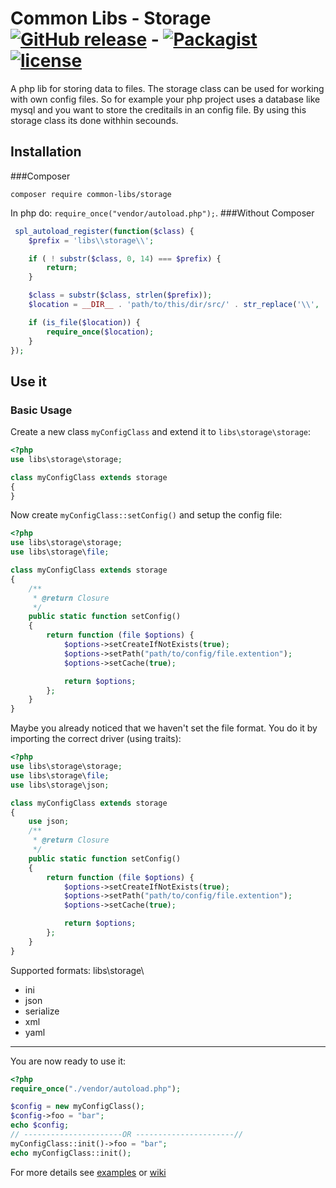 # Common Libs - Storage  [![GitHub release](https://img.shields.io/github/release/common-libs/storage.svg?maxAge=2592001&style=flat-square)](https://github.com/common-libs/storage) -  [![Packagist](https://img.shields.io/packagist/dt/common-libs/storage.svg?maxAge=2592001&style=flat-square)](https://packagist.org/packages/common-libs/storage) [![license](https://img.shields.io/github/license/common-libs/storage.svg?maxAge=2592000&style=flat-square)](https://github.com/common-libs/storage)

A php lib for storing data to files. The storage class can be used for working with own config files. So for example your php project uses a database like mysql and you want to store the creditails in an config file. By using this storage class its done withhin secounds.


## Installation

###Composer

`composer require common-libs/storage`

In php do: ```require_once("vendor/autoload.php");```.
###Without Composer

```php
 spl_autoload_register(function($class) {
    $prefix = 'libs\\storage\\';

    if ( ! substr($class, 0, 14) === $prefix) {
        return;
    }

    $class = substr($class, strlen($prefix));
    $location = __DIR__ . 'path/to/this/dir/src/' . str_replace('\\', '/', $class) . '.php';

    if (is_file($location)) {
        require_once($location);
    }
});
```

## Use it


### Basic Usage

Create a new class `myConfigClass` and extend it to `libs\storage\storage`:
```php
<?php
use libs\storage\storage;

class myConfigClass extends storage
{
}
```
Now create `myConfigClass::setConfig()` and setup the config file:
```php
<?php
use libs\storage\storage;
use libs\storage\file;

class myConfigClass extends storage
{
	/**
	 * @return Closure
	 */
	public static function setConfig()
	{
		return function (file $options) {
			$options->setCreateIfNotExists(true);
			$options->setPath("path/to/config/file.extention");
			$options->setCache(true);

			return $options;
		};
	}
}
```
Maybe you already noticed that we haven't set the file format. You do it by importing the correct driver (using traits):
```php
<?php
use libs\storage\storage;
use libs\storage\file;
use libs\storage\json;

class myConfigClass extends storage
{
	use json;
	/**
	 * @return Closure
	 */
	public static function setConfig()
	{
		return function (file $options) {
			$options->setCreateIfNotExists(true);
			$options->setPath("path/to/config/file.extention");
			$options->setCache(true);

			return $options;
		};
	}
}
```
Supported formats: 
libs\storage\

 - ini
 - json
 - serialize
 - xml
 - yaml

----------

You are now ready to use it:
```php
<?php
require_once("./vendor/autoload.php");

$config = new myConfigClass();
$config->foo = "bar";
echo $config;
// ----------------------OR ----------------------//
myConfigClass::init()->foo = "bar";
echo myConfigClass::init();
```

For more details see [examples](https://github.com/common-libs/storage/blob/master/examples/storage) or [wiki](https://github.com/common-libs/storage/wiki/Storage:Overview)
